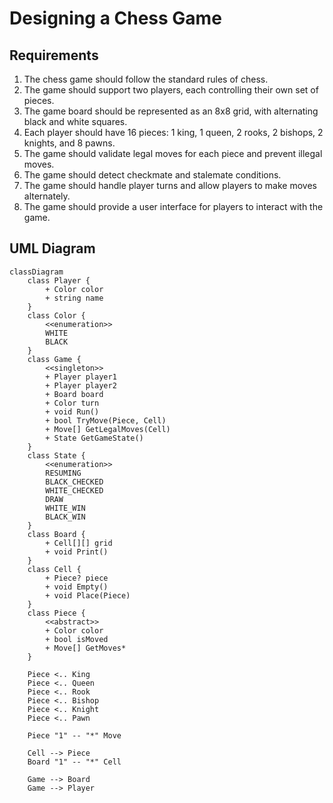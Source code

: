 # Designing a Chess Game

## Requirements
1. The chess game should follow the standard rules of chess.
2. The game should support two players, each controlling their own set of pieces.
3. The game board should be represented as an 8x8 grid, with alternating black and white squares.
4. Each player should have 16 pieces: 1 king, 1 queen, 2 rooks, 2 bishops, 2 knights, and 8 pawns.
5. The game should validate legal moves for each piece and prevent illegal moves.
6. The game should detect checkmate and stalemate conditions.
7. The game should handle player turns and allow players to make moves alternately.
8. The game should provide a user interface for players to interact with the game.

## UML Diagram

```mermaid
classDiagram
    class Player {
        + Color color
        + string name
    }
    class Color {
        <<enumeration>>
        WHITE
        BLACK
    }
    class Game {
        <<singleton>>
        + Player player1
        + Player player2
        + Board board
        + Color turn
        + void Run()
        + bool TryMove(Piece, Cell)
        + Move[] GetLegalMoves(Cell)
        + State GetGameState()
    }
    class State {
        <<enumeration>>
        RESUMING
        BLACK_CHECKED
        WHITE_CHECKED
        DRAW
        WHITE_WIN
        BLACK_WIN
    }
    class Board {
        + Cell[][] grid
        + void Print()
    }
    class Cell {
        + Piece? piece
        + void Empty()
        + void Place(Piece)
    }
    class Piece {
        <<abstract>>
        + Color color
        + bool isMoved
        + Move[] GetMoves*
    }

    Piece <.. King
    Piece <.. Queen
    Piece <.. Rook
    Piece <.. Bishop
    Piece <.. Knight
    Piece <.. Pawn

    Piece "1" -- "*" Move

    Cell --> Piece
    Board "1" -- "*" Cell 

    Game --> Board
    Game --> Player
```
